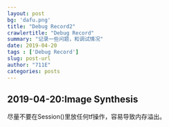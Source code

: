 ```yaml
---
layout: post
bg: 'dafu.png'
title: "Debug Record2"
crawlertitle: "Debug Record"
summary: "记录一些问题，和调试情况"
date: 2019-04-20
tags : ['Debug Record']
slug: post-url
author: "711E"
categories: posts
---
```


2019-04-20:Image Synthesis
---
尽量不要在Session()里放任何tf操作，容易导致内存溢出。
